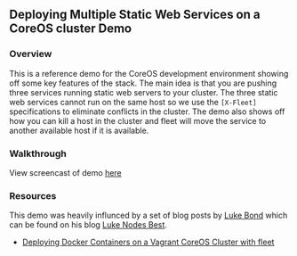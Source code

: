 ## Deploying Multiple Static Web Services on a CoreOS cluster Demo

### Overview
This is a reference demo for the CoreOS development environment showing off some key features of the stack. The main idea is that you are pushing three services running static web servers to your cluster. The three static web services cannot run on the same host so we use the `[X-Fleet]` specifications to eliminate conflicts in the cluster. The demo also shows off how you can kill a host in the cluster and fleet will move the service to another available host if it is available. 

### Walkthrough
View screencast of demo [here](http://goo.gl/kQoJnx)


### Resources
This demo was heavily influnced by a set of blog posts by [Luke Bond](https://twitter.com/lukeb0nd) which can be found on his blog [Luke Nodes Best](http://lukebond.ghost.io/).
* [Deploying Docker Containers on a Vagrant CoreOS Cluster with fleet](http://lukebond.ghost.io/deploying-docker-containers-on-a-coreos-cluster-with-fleet/) 